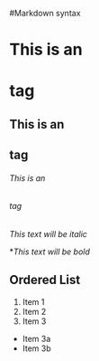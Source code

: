 #Markdown syntax


# This is an <h1> tag
## This is an <h2> tag
###### This is an <h6> tag


*This text will be italic*

**This text will be bold*


## Ordered List
1. Item 1
2. Item 2
3. Item 3   
* Item 3a   
* Item 3b

